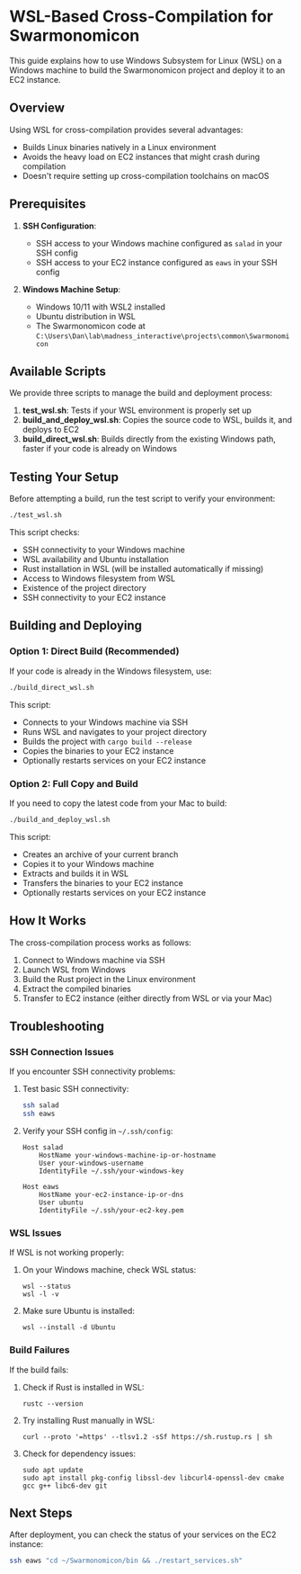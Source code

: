 # WSL-Based Cross-Compilation for Swarmonomicon

This guide explains how to use Windows Subsystem for Linux (WSL) on a Windows machine to build the Swarmonomicon project and deploy it to an EC2 instance.

## Overview

Using WSL for cross-compilation provides several advantages:
- Builds Linux binaries natively in a Linux environment
- Avoids the heavy load on EC2 instances that might crash during compilation
- Doesn't require setting up cross-compilation toolchains on macOS

## Prerequisites

1. **SSH Configuration**:
   - SSH access to your Windows machine configured as `salad` in your SSH config
   - SSH access to your EC2 instance configured as `eaws` in your SSH config

2. **Windows Machine Setup**:
   - Windows 10/11 with WSL2 installed
   - Ubuntu distribution in WSL
   - The Swarmonomicon code at `C:\Users\Dan\lab\madness_interactive\projects\common\Swarmonomicon`

## Available Scripts

We provide three scripts to manage the build and deployment process:

1. **test_wsl.sh**: Tests if your WSL environment is properly set up
2. **build_and_deploy_wsl.sh**: Copies the source code to WSL, builds it, and deploys to EC2
3. **build_direct_wsl.sh**: Builds directly from the existing Windows path, faster if your code is already on Windows

## Testing Your Setup

Before attempting a build, run the test script to verify your environment:

```bash
./test_wsl.sh
```

This script checks:
- SSH connectivity to your Windows machine
- WSL availability and Ubuntu installation
- Rust installation in WSL (will be installed automatically if missing)
- Access to Windows filesystem from WSL
- Existence of the project directory
- SSH connectivity to your EC2 instance

## Building and Deploying

### Option 1: Direct Build (Recommended)

If your code is already in the Windows filesystem, use:

```bash
./build_direct_wsl.sh
```

This script:
- Connects to your Windows machine via SSH
- Runs WSL and navigates to your project directory
- Builds the project with `cargo build --release`
- Copies the binaries to your EC2 instance
- Optionally restarts services on your EC2 instance

### Option 2: Full Copy and Build

If you need to copy the latest code from your Mac to build:

```bash
./build_and_deploy_wsl.sh
```

This script:
- Creates an archive of your current branch
- Copies it to your Windows machine
- Extracts and builds it in WSL
- Transfers the binaries to your EC2 instance
- Optionally restarts services on your EC2 instance

## How It Works

The cross-compilation process works as follows:

1. Connect to Windows machine via SSH
2. Launch WSL from Windows
3. Build the Rust project in the Linux environment
4. Extract the compiled binaries
5. Transfer to EC2 instance (either directly from WSL or via your Mac)

## Troubleshooting

### SSH Connection Issues

If you encounter SSH connectivity problems:

1. Test basic SSH connectivity:
   ```bash
   ssh salad
   ssh eaws
   ```

2. Verify your SSH config in `~/.ssh/config`:
   ```
   Host salad
       HostName your-windows-machine-ip-or-hostname
       User your-windows-username
       IdentityFile ~/.ssh/your-windows-key

   Host eaws
       HostName your-ec2-instance-ip-or-dns
       User ubuntu
       IdentityFile ~/.ssh/your-ec2-key.pem
   ```

### WSL Issues

If WSL is not working properly:

1. On your Windows machine, check WSL status:
   ```
   wsl --status
   wsl -l -v
   ```

2. Make sure Ubuntu is installed:
   ```
   wsl --install -d Ubuntu
   ```

### Build Failures

If the build fails:

1. Check if Rust is installed in WSL:
   ```
   rustc --version
   ```

2. Try installing Rust manually in WSL:
   ```
   curl --proto '=https' --tlsv1.2 -sSf https://sh.rustup.rs | sh
   ```

3. Check for dependency issues:
   ```
   sudo apt update
   sudo apt install pkg-config libssl-dev libcurl4-openssl-dev cmake gcc g++ libc6-dev git
   ```

## Next Steps

After deployment, you can check the status of your services on the EC2 instance:

```bash
ssh eaws "cd ~/Swarmonomicon/bin && ./restart_services.sh"
``` 

